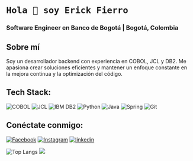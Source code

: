 # `Hola 👋 soy Erick Fierro`

### Software Engineer en Banco de Bogotá | Bogotá, Colombia

## Sobre mí
Soy un desarrollador backend con experiencia en COBOL, JCL y DB2. Me apasiona crear soluciones eficientes y mantener un enfoque constante en la mejora continua y la optimización del código.

## Tech Stack:
![COBOL]()
![JCL]()
![IBM DB2](https://img.shields.io/badge/MySQL-4479A1?style=for-the-badge&logo=ibmdb2&logoColor=white)
![Python](https://img.shields.io/badge/Python-FFD700?style=for-the-badge&logo=python&logoColor=blue)
![Java](https://img.shields.io/badge/Java-ED8B00?style=for-the-badge&logo=java&logoColor=white)
![Spring](https://img.shields.io/badge/Spring-6DB33F?style=for-the-badge&logo=spring&logoColor=white)
![Git](https://img.shields.io/badge/Git-F05032?style=for-the-badge&logo=git&logoColor=white)

## Conéctate conmigo:
[![Facebook](https://img.shields.io/badge/Facebook-%231877F2.svg?style=for-the-badge&logo=Facebook&logoColor=white)](https://www.facebook.com/erickfierr/)
[![Instagram](https://img.shields.io/badge/Instagram-%23E4405F.svg?style=for-the-badge&logo=Instagram&logoColor=white)](https://www.instagram.com/steven_fierr/) 
[![linkedin](https://img.shields.io/badge/linkedin-0A66C2?style=for-the-badge&logo=linkedin&logoColor=white)](https://linkedin.com/in/erick-stiven-fierro-perdomo)

![Top Langs](https://github-readme-stats.vercel.app/api/top-langs/?username=erickfierro&theme=dark&hide_border=true&include_all_commits=true&count_private=true&layout=compact)
![](https://quotes-github-readme.vercel.app/api?type=horizontal&theme=radical)
